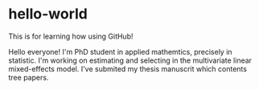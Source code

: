 # hello-world
This is for learning how using GitHub!

Hello everyone! I'm PhD student in applied mathemtics, precisely in statistic. I'm working on estimating and selecting in the multivariate linear mixed-effects model. I've submited my thesis manuscrit which contents tree papers.
